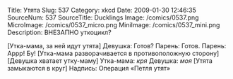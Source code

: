 Title: Утята 
Slug: 537 
Category: xkcd 
Date: 2009-01-30 12:46:35 
SourceNum: 537 
SourceTitle: Ducklings 
Image: /comics/0537.png 
MicroImage: /comics/0537_micro.png 
MiniImage: /comics/0537_mini.png 
Description: ВНЕЗАПНО уткоцикл? 

[Утка-мама, за ней идут утята]
Девушка: Готов?
Парень: Готов.
Парень: Аррр! Бу!
[Утка-мама разворачивается в противоположную сторону]
[Девушка хватает утку-маму]
Утка-мама: *кря*
Девушка: *моя*
[Утята замыкаются в круг]
Надпись: Операция «Петля утят»